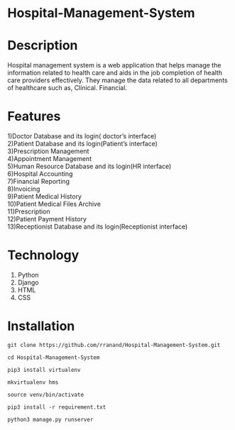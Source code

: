# Hospital-Management-System

# Description
  Hospital management system is a web application that helps manage the information related to health care and aids in the job completion of health care providers effectively. They manage the data related to all departments of healthcare such as, Clinical. Financial.

# Features
  1)Doctor Database and its login( doctor’s interface)  <br />
  2)Patient Database and its login(Patient’s interface)  <br />
  3)Prescription Management  <br />
  4)Appointment Management  <br />
  5)Human Resource Database and its login(HR interface)  <br />
  6)Hospital Accounting  <br />
  7)Financial Reporting  <br />
  8)Invoicing  <br />
  9)Patient Medical History  <br />
  10)Patient Medical Files Archive  <br />
  11)Prescription  <br />
  12)Patient Payment History  <br />
  13)Receptionist Database and its login(Receptionist interface)  <br />
  
# Technology
  1) Python
  2) Django
  3) HTML
  4) CSS

# Installation
  ```
  git clone https://github.com/rranand/Hospital-Management-System.git
  
  cd Hospital-Management-System
  ```
  
  ```
  pip3 install virtualenv

  mkvirtualenv hms
  
  source venv/bin/activate

  pip3 install -r requirement.txt

  python3 manage.py runserver
  ```
